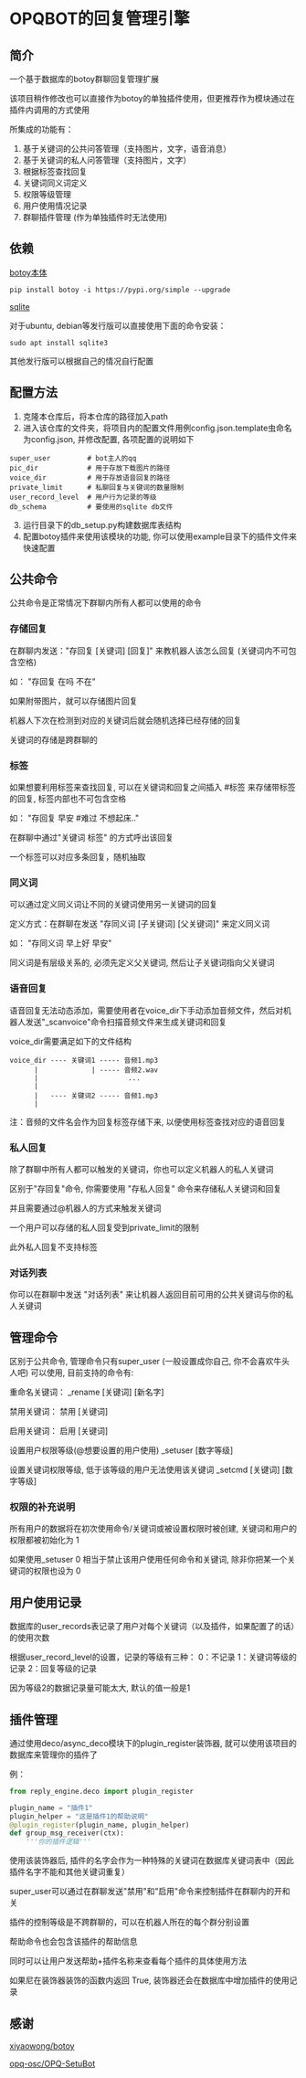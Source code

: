 # OPQBOT的回复管理引擎

## 简介

一个基于数据库的botoy群聊回复管理扩展

该项目稍作修改也可以直接作为botoy的单独插件使用，但更推荐作为模块通过在插件内调用的方式使用

所集成的功能有：
1. 基于关键词的公共问答管理（支持图片，文字，语音消息）
2. 基于关键词的私人问答管理（支持图片，文字）
3. 根据标签查找回复
4. 关键词同义词定义
5. 权限等级管理
6. 用户使用情况记录
7. 群聊插件管理 (作为单独插件时无法使用)

## 依赖

[botoy本体](https://github.com/opq-osc/botoy) 

```shell
pip install botoy -i https://pypi.org/simple --upgrade
```

[sqlite](https://www.sqlite.org/index.html)

对于ubuntu, debian等发行版可以直接使用下面的命令安装：

```shell
sudo apt install sqlite3
```

其他发行版可以根据自己的情况自行配置

## 配置方法

1. 克隆本仓库后，将本仓库的路径加入path
2. 进入该仓库的文件夹，将项目内的配置文件用例config.json.template虫命名为config.json, 并修改配置, 各项配置的说明如下
```shell
super_user         # bot主人的qq
pic_dir            # 用于存放下载图片的路径
voice_dir          # 用于存放语音回复的路径
private_limit      # 私聊回复与关键词的数量限制
user_record_level  # 用户行为记录的等级
db_schema          # 要使用的sqlite db文件
```
3. 运行目录下的db_setup.py构建数据库表结构
4. 配置botoy插件来使用该模块的功能, 你可以使用example目录下的插件文件来快速配置

## 公共命令

公共命令是正常情况下群聊内所有人都可以使用的命令

### 存储回复

在群聊内发送："存回复 [关键词] [回复]" 来教机器人该怎么回复 (关键词内不可包含空格)

如： "存回复 在吗 不在"

如果附带图片，就可以存储图片回复

机器人下次在检测到对应的关键词后就会随机选择已经存储的回复

关键词的存储是跨群聊的

### 标签

如果想要利用标签来查找回复, 可以在关键词和回复之间插入 #标签 来存储带标签的回复, 标签内部也不可包含空格

如： "存回复 早安 #难过 不想起床.."

在群聊中通过"关键词 标签" 的方式呼出该回复

一个标签可以对应多条回复，随机抽取

### 同义词

可以通过定义同义词让不同的关键词使用另一关键词的回复

定义方式：在群聊在发送 "存同义词 [子关键词] [父关键词]" 来定义同义词

如： "存同义词 早上好 早安"

同义词是有层级关系的, 必须先定义父关键词, 然后让子关键词指向父关键词

### 语音回复

语音回复无法动态添加，需要使用者在voice_dir下手动添加音频文件，然后对机器人发送"_scanvoice"命令扫描音频文件来生成关键词和回复

voice_dir需要满足如下的文件结构

```
voice_dir ---- 关键词1 ----- 音频1.mp3
      |             | ----- 音频2.wav
      |                      ...
      |
      |   ---- 关键词2 ----- 音频1.mp3
      |
```
注：音频的文件名会作为回复标签存储下来, 以便使用标签查找对应的语音回复

### 私人回复

除了群聊中所有人都可以触发的关键词，你也可以定义机器人的私人关键词

区别于"存回复"命令, 你需要使用 "存私人回复" 命令来存储私人关键词和回复

并且需要通过@机器人的方式来触发关键词

一个用户可以存储的私人回复受到private_limit的限制

此外私人回复不支持标签

### 对话列表

你可以在群聊中发送 "对话列表" 来让机器人返回目前可用的公共关键词与你的私人关键词

## 管理命令

区别于公共命令, 管理命令只有super_user (一般设置成你自己, 你不会喜欢牛头人吧) 可以使用, 目前支持的命令有:

重命名关键词：
_rename [关键词] [新名字]

禁用关键词：
禁用 [关键词]

启用关键词：
启用 [关键词]

设置用户权限等级(@想要设置的用户使用)
_setuser [数字等级]

设置关键词权限等级, 低于该等级的用户无法使用该关键词
_setcmd [关键词] [数字等级]

### 权限的补充说明

所有用户的数据将在初次使用命令/关键词或被设置权限时被创建, 关键词和用户的权限都被初始化为 1

如果使用_setuser 0 相当于禁止该用户使用任何命令和关键词, 除非你把某一个关键词的权限也设为 0

## 用户使用记录

数据库的user_records表记录了用户对每个关键词（以及插件，如果配置了的话）的使用次数

根据user_record_level的设置，记录的等级有三种：
0：不记录
1：关键词等级的记录
2：回复等级的记录

因为等级2的数据记录量可能太大, 默认的值一般是1

## 插件管理

通过使用deco/async_deco模块下的plugin_register装饰器, 就可以使用该项目的数据库来管理你的插件了

例：

```python
from reply_engine.deco import plugin_register

plugin_name = "插件1"
plugin_helper = "这是插件1的帮助说明"
@plugin_register(plugin_name, plugin_helper)
def group_msg_receiver(ctx):
    '''你的插件逻辑'''
```
使用该装饰器后, 插件的名字会作为一种特殊的关键词在数据库关键词表中（因此插件名字不能和其他关键词重复）

super_user可以通过在群聊发送"禁用"和"启用"命令来控制插件在群聊内的开和关

插件的控制等级是不跨群聊的，可以在机器人所在的每个群分别设置

帮助命令也会包含该插件的帮助信息

同时可以让用户发送帮助+插件名称来查看每个插件的具体使用方法

如果尼在装饰器装饰的函数内返回 True, 装饰器还会在数据库中增加插件的使用记录

## 感谢

[xiyaowong/botoy](https://github.com/opq-osc/botoy)

[opq-osc/OPQ-SetuBot](https://github.com/opq-osc/OPQ-SetuBot)
